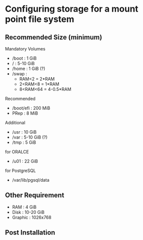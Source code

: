 # Configuring storage for a mount point file system

## Recommended Size (minimum)

Mandatory Volumes
  - /boot    : 1 GiB
  - /        : 5-10 GiB
  - /home    : 1 GiB (?)
  - /swap    :
  	- RAM<2 		= 2*RAM
    - 2<RAM<8 	= 1*RAM
    - 8<RAM<64 	= 4-0.5*RAM
  
Recommended
  - /boot/efi   : 200 MiB
  - PRep        : 8 MiB

Additional
  - /usr    : 10 GiB
  - /var    : 5-10 GiB (?)
  - /tmp    : 5 GiB

for ORALCE
  - /u01    : 22 GiB

for PostgreSQL
  - /var/lib/pgsql/data

## Other Requirement

- RAM : 4 GiB
- Disk : 10-20 GiB
- Graphic : 1026x768

## Post Installation
```

```


